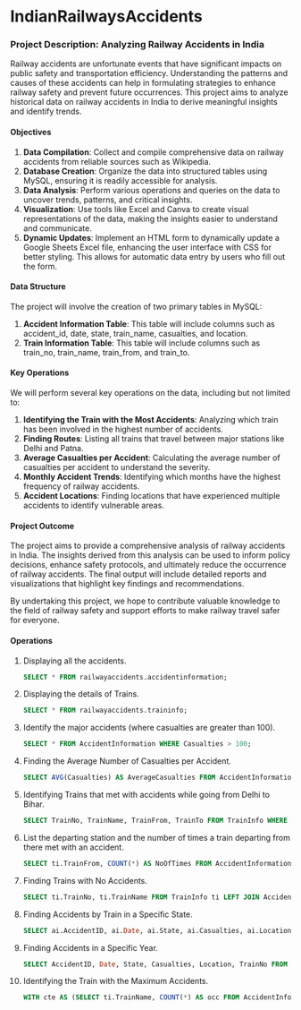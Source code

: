 # IndianRailwaysAccidents

### Project Description: Analyzing Railway Accidents in India

Railway accidents are unfortunate events that have significant impacts on public safety and transportation efficiency. Understanding the patterns and causes of these accidents can help in formulating strategies to enhance railway safety and prevent future occurrences. This project aims to analyze historical data on railway accidents in India to derive meaningful insights and identify trends.

#### Objectives
1. **Data Compilation**: Collect and compile comprehensive data on railway accidents from reliable sources such as Wikipedia.
2. **Database Creation**: Organize the data into structured tables using MySQL, ensuring it is readily accessible for analysis.
3. **Data Analysis**: Perform various operations and queries on the data to uncover trends, patterns, and critical insights.
4. **Visualization**: Use tools like Excel and Canva to create visual representations of the data, making the insights easier to understand and communicate.
5. **Dynamic Updates**: Implement an HTML form to dynamically update a Google Sheets Excel file, enhancing the user interface with CSS for better styling. This allows for automatic data entry by users who fill out the form.

#### Data Structure
The project will involve the creation of two primary tables in MySQL:
1. **Accident Information Table**: This table will include columns such as accident_id, date, state, train_name, casualties, and location.
2. **Train Information Table**: This table will include columns such as train_no, train_name, train_from, and train_to.

#### Key Operations
We will perform several key operations on the data, including but not limited to:
1. **Identifying the Train with the Most Accidents**: Analyzing which train has been involved in the highest number of accidents.
2. **Finding Routes**: Listing all trains that travel between major stations like Delhi and Patna.
3. **Average Casualties per Accident**: Calculating the average number of casualties per accident to understand the severity.
4. **Monthly Accident Trends**: Identifying which months have the highest frequency of railway accidents.
5. **Accident Locations**: Finding locations that have experienced multiple accidents to identify vulnerable areas.

#### Project Outcome
The project aims to provide a comprehensive analysis of railway accidents in India. The insights derived from this analysis can be used to inform policy decisions, enhance safety protocols, and ultimately reduce the occurrence of railway accidents. The final output will include detailed reports and visualizations that highlight key findings and recommendations.

By undertaking this project, we hope to contribute valuable knowledge to the field of railway safety and support efforts to make railway travel safer for everyone.

#### Operations

1. Displaying all the accidents.
   ```sql
   SELECT * FROM railwayaccidents.accidentinformation;
   ```

2. Displaying the details of Trains.
   ```sql
   SELECT * FROM railwayaccidents.traininfo;
   ```

3. Identify the major accidents (where casualties are greater than 100).
   ```sql
   SELECT * FROM AccidentInformation WHERE Casualties > 100;
   ```

4. Finding the Average Number of Casualties per Accident.
   ```sql
   SELECT AVG(Casualties) AS AverageCasualties FROM AccidentInformation;
   ```

5. Identifying Trains that met with accidents while going from Delhi to Bihar.
   ```sql
   SELECT TrainNo, TrainName, TrainFrom, TrainTo FROM TrainInfo WHERE TrainFrom = 'Delhi' AND TrainTo = 'Bihar';
   ```

6. List the departing station and the number of times a train departing from there met with an accident.
   ```sql
   SELECT ti.TrainFrom, COUNT(*) AS NoOfTimes FROM AccidentInformation ai INNER JOIN TrainInfo ti ON ai.TrainNo = ti.TrainNo GROUP BY TrainFrom;
   ```

7. Finding Trains with No Accidents.
   ```sql
   SELECT ti.TrainNo, ti.TrainName FROM TrainInfo ti LEFT JOIN AccidentInformation ai ON ti.TrainNo = ai.TrainNo WHERE ai.AccidentID IS NULL;
   ```

8. Finding Accidents by Train in a Specific State.
   ```sql
   SELECT ai.AccidentID, ai.Date, ai.State, ai.Casualties, ai.Location, ti.TrainName FROM AccidentInformation ai INNER JOIN TrainInfo ti ON ai.TrainNo = ti.TrainNo WHERE ti.TrainName = 'Coromandel Express' AND ai.State = 'Odisha';
   ```

9. Finding Accidents in a Specific Year.
   ```sql
   SELECT AccidentID, Date, State, Casualties, Location, TrainNo FROM AccidentInformation WHERE YEAR(Date) = 2023;
   ```

10. Identifying the Train with the Maximum Accidents.
    ```sql
    WITH cte AS (SELECT ti.TrainName, COUNT(*) AS occ FROM AccidentInformation ai INNER JOIN TrainInfo ti ON ai.TrainNo = ti.TrainNo GROUP BY ti.TrainName), ranked_cte AS (SELECT TrainName, occ, ROW_NUMBER() OVER (ORDER BY occ DESC) AS rn FROM cte) SELECT TrainName FROM ranked_cte WHERE rn = 1;
    ```

